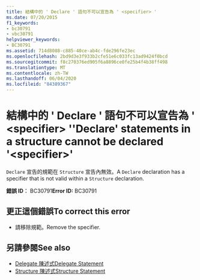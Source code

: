 ```yaml
---
title: 結構中的 ' Declare ' 語句不可以宣告為 ' <specifier> '
ms.date: 07/20/2015
f1_keywords:
- bc30791
- vbc30791
helpviewer_keywords:
- BC30791
ms.assetid: 714d8088-c885-40ce-ab4c-fde296fe23ec
ms.openlocfilehash: 2bd9d3e3f933b2cfe51e6c033fc13ad9424f0bcd
ms.sourcegitcommit: f8c270376ed905f6a8896ce0fe25b4f4b38ff498
ms.translationtype: MT
ms.contentlocale: zh-TW
ms.lasthandoff: 06/04/2020
ms.locfileid: "84389367"
---
```

# <a name="declare-statements-in-a-structure-cannot-be-declared-specifier"></a><span data-ttu-id="3da36-102">結構中的 ' Declare ' 語句不可以宣告為 ' \<specifier> '</span><span class="sxs-lookup"><span data-stu-id="3da36-102">'Declare' statements in a structure cannot be declared '\<specifier>'</span></span>
<span data-ttu-id="3da36-103">`Declare` 宣告的規範在 `Structure` 宣告內無效。</span><span class="sxs-lookup"><span data-stu-id="3da36-103">A `Declare` declaration has a specifier that is not valid within a `Structure` declaration.</span></span>  
  
 <span data-ttu-id="3da36-104">**錯誤 ID︰** BC30791</span><span class="sxs-lookup"><span data-stu-id="3da36-104">**Error ID:** BC30791</span></span>  
  
## <a name="to-correct-this-error"></a><span data-ttu-id="3da36-105">更正這個錯誤</span><span class="sxs-lookup"><span data-stu-id="3da36-105">To correct this error</span></span>  
  
- <span data-ttu-id="3da36-106">請移除規範。</span><span class="sxs-lookup"><span data-stu-id="3da36-106">Remove the specifier.</span></span>  
  
## <a name="see-also"></a><span data-ttu-id="3da36-107">另請參閱</span><span class="sxs-lookup"><span data-stu-id="3da36-107">See also</span></span>

- [<span data-ttu-id="3da36-108">Delegate 陳述式</span><span class="sxs-lookup"><span data-stu-id="3da36-108">Delegate Statement</span></span>](../language-reference/statements/delegate-statement.md)
- [<span data-ttu-id="3da36-109">Structure 陳述式</span><span class="sxs-lookup"><span data-stu-id="3da36-109">Structure Statement</span></span>](../language-reference/statements/structure-statement.md)
